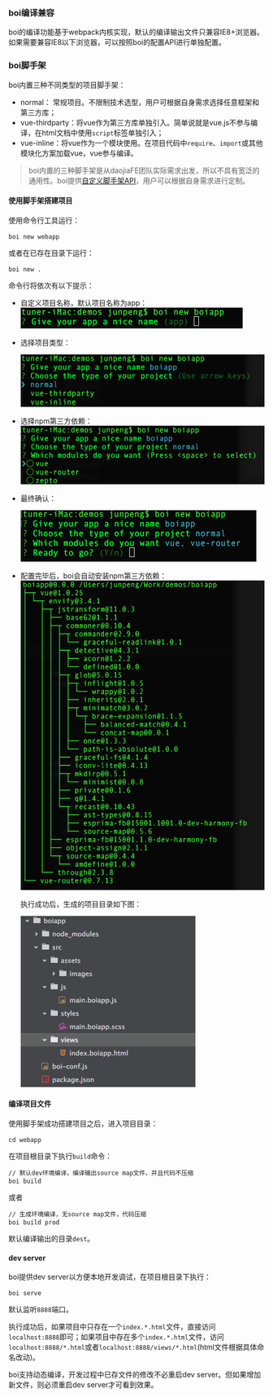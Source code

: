 ### boi编译兼容
boi的编译功能基于webpack内核实现，默认的编译输出文件只兼容IE8+浏览器。如果需要兼容IE8以下浏览器，可以按照boi的配置API进行单独配置。

### boi脚手架
boi内置三种不同类型的项目脚手架：
* normal： 常规项目。不限制技术选型，用户可根据自身需求选择任意框架和第三方库；
* vue-thirdparty：将vue作为第三方库单独引入。简单说就是vue.js不参与编译，在html文档中使用`script`标签单独引入；
* vue-inline：将vue作为一个模块使用。在项目代码中`require`、`import`或其他模块化方案加载vue，vue参与编译。

> boi内置的三种脚手架是从daojiaFE团队实际需求出发，所以不具有宽泛的通用性。boi提供[自定义脚手架API]()，用户可以根据自身需求进行定制。

#### 使用脚手架搭建项目
使用命令行工具运行：

```
boi new webapp
```

或者在已存在目录下运行：

```
boi new .
```

命令行将依次有以下提示：

* 自定义项目名称，默认项目名称为app：
    ![](assets/new-1.png)

* 选择项目类型：
 
    ![](assets/new-2.png)

* 选择npm第三方依赖：
    ![](assets/new-3.png)

* 最终确认：

    ![](assets/new-4.png)

* 配置完毕后，boi会自动安装npm第三方依赖：
    ![](assets/new-5.png)

    执行成功后，生成的项目目录如下图：

    ![](assets/new-6.png)

#### 编译项目文件
使用脚手架成功搭建项目之后，进入项目目录：
```
cd webapp
```

在项目根目录下执行`build`命令：
```
// 默认dev环境编译，编译输出source map文件，并且代码不压缩
boi build
```

或者
```
// 生成环境编译，无source map文件，代码压缩
boi build prod
```

默认编译输出的目录`dest`。


#### dev server  
boi提供dev server以方便本地开发调试，在项目根目录下执行：

```
boi serve
```
默认监听`8888`端口。

执行成功后，如果项目中只存在一个`index.*.html`文件，直接访问`localhost:8888`即可；如果项目中存在多个`index.*.html`文件，访问`localhost:8888/*.html`或者`localhost:8888/views/*.html`(html文件根据具体命名改动)。

boi支持动态编译，开发过程中已存文件的修改不必重启dev server。但如果增加新文件，则必须重启dev server才可看到效果。
